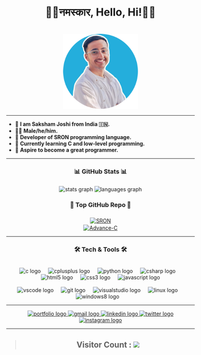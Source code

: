 <h1 align="center">🙏🏻नमस्कार, Hello, Hi!👋🏻</h1>

###

<br clear="both">

<div align="center">
  <img height="200" src="./images/profile_photo.png"  />
</div>

---

- 🔰 **I am Saksham Joshi from India 🇮🇳.**
- 👦🏻 **Male/he/him.**
- 🚩 **Developer of SRON programming language.**
- 🌱 **Currently learning C and low-level programming.**
- 🔰 **Aspire to become a great programmer.**
---


<h3 align="center">📊 GitHub Stats 📊</h3>

###
<div align="center">
  <img src="https://github-readme-stats.vercel.app/api?username=saksham-joshi&hide_title=false&hide_rank=false&show_icons=true&include_all_commits=true&count_private=true&disable_animations=false&theme=algolia&locale=en&hide_border=false" height="150" alt="stats graph"/>
  <img src="https://github-readme-stats.vercel.app/api/top-langs?username=saksham-joshi&locale=en&hide_title=false&layout=compact&card_width=320&langs_count=5&theme=algolia&hide_border=false" height="150" alt="languages graph"  />
</div>

<h3 align="center">🥇 Top GitHub Repo 🥇</h3>

###

<a href="https://github.com/saksham-joshi/SRON">
    <div align="center">
        <img align="center" src="https://github-readme-stats.vercel.app/api/pin/?username=saksham-joshi&repo=SRON&theme=algolia" height="125" alt="SRON" />
    </div>
</a>

<a href="https://github.com/saksham-joshi/Advance-C">
    <div align="center">
        <img align="center" src="https://github-readme-stats.vercel.app/api/pin/?username=saksham-joshi&repo=Advance-C&theme=algolia" height="125" alt="Advance-C" />
    </div>
</a>

---

<h3 align="center">🛠 Tech & Tools 🛠</h3>

<br clear="both">

<div align="center">
  <img src="https://cdn.jsdelivr.net/gh/devicons/devicon/icons/c/c-original.svg" height="30" alt="c logo"  />
  <img width="12" />
  <img src="https://cdn.jsdelivr.net/gh/devicons/devicon/icons/cplusplus/cplusplus-original.svg" height="30" alt="cplusplus logo"  />
  <img width="12" />
  <img src="https://cdn.jsdelivr.net/gh/devicons/devicon/icons/python/python-original.svg" height="30" alt="python logo"  />
  <img width="12" />
  <img src="https://cdn.jsdelivr.net/gh/devicons/devicon/icons/csharp/csharp-original.svg" height="30" alt="csharp logo"  />
  <img width="12" />
  <img src="https://cdn.jsdelivr.net/gh/devicons/devicon/icons/html5/html5-original.svg" height="30" alt="html5 logo"  />
  <img width="12" />
  <img src="https://cdn.jsdelivr.net/gh/devicons/devicon/icons/css3/css3-original.svg" height="30" alt="css3 logo"  />
  <img width="12" />
  <img src="https://cdn.jsdelivr.net/gh/devicons/devicon/icons/javascript/javascript-original.svg" height="30" alt="javascript logo"  />
</div>

<br clear="both">

<div align="center">
  <img src="https://cdn.jsdelivr.net/gh/devicons/devicon/icons/vscode/vscode-original.svg" height="40" alt="vscode logo"  />
  <img width="12" />
  <img src="https://cdn.jsdelivr.net/gh/devicons/devicon/icons/git/git-original.svg" height="40" alt="git logo"  />
  <img width="12" />
  <img src="https://cdn.jsdelivr.net/gh/devicons/devicon/icons/visualstudio/visualstudio-plain.svg" height="40" alt="visualstudio logo"  />
  <img width="12" />
  <img src="https://cdn.jsdelivr.net/gh/devicons/devicon/icons/linux/linux-original.svg" height="40" alt="linux logo"  />
  <img width="12" />
  <img src="https://cdn.jsdelivr.net/gh/devicons/devicon/icons/windows8/windows8-original.svg" height="40" alt="windows8 logo"  />
  <img width="12" />
</div>

---


<div align="center">

  <!-- |=== PORTFOLIO URL ===| -->
  <a href="https://sakshamjoshi.vercel.app" target="_blank">
    <img src="https://img.shields.io/badge/my_portfolio-000?style=for-the-badge&logo=ko-fi&logoColor=white" height="35" alt="portfolio logo"  />
  </a>
  
  <!-- |=== EMAIL ===| -->
  <a href="mailto:social.sakshamjoshi@gmail.com" target="_blank">
    <img src="https://img.shields.io/static/v1?message=Gmail&logo=gmail&label=&color=D14836&logoColor=white&labelColor=&style=for-the-badge" height="35" alt="gmail logo"  />
  </a>

  <!-- |=== LINKEDIN PROFILE ===| -->
  <a href="https://www.linkedin.com/in/sakshamjoshi27/" target="_blank">
    <img src="https://img.shields.io/static/v1?message=LinkedIn&logo=linkedin&label=&color=0077B5&logoColor=white&labelColor=&style=for-the-badge" height="35" alt="linkedin logo"  />
  </a> 

  <!-- |=== X PROFILE ===| -->
  <a href="https://www.twitter.com/sakshamjoshi27/" target="_blank">
    <img src="https://img.shields.io/static/v1?message=Twitter&logo=twitter&label=&color=1DA1F2&logoColor=white&labelColor=&style=for-the-badge" height="35" alt="twitter logo"  />
  </a>
  
  <!-- |=== INSTAGRAM PROFILE ===| -->
   <a href="https://www.instagram.com/sakshamjoshi27/" target="_blank">
    <img src="https://img.shields.io/static/v1?message=Instagram&logo=instagram&label=&color=000FFF&logoColor=white&labelColor=&style=for-the-badge" height="35" alt="instagram logo"  />
  </a>

</div> 


---

> ### <h2 style="display:flex; justify-content:center; align-items:center" align="center">Visitor Count :&nbsp; <img src="https://profile-counter.glitch.me/saksham-joshi/count.svg?"/></h2>
